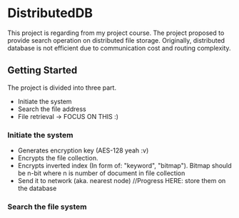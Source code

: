 # DistributedDB
This project is regarding from my project course. The project proposed to provide search operation on distributed file storage.
Originally, distributed database is not efficient due to communication cost and routing complexity. 

## Getting Started
The project is divided into three part.
* Initiate the system
* Search the file address
* File retrieval -> FOCUS ON THIS :)

### Initiate the system 
* Generates encryption key (AES-128 yeah :v)
* Encrypts the file collection.
* Encrypts inverted index (In form of: "keyword", "bitmap"). Bitmap should be n-bit where n is number of document in file collection
* Send it to network (aka. nearest node)
//Progress HERE: store them on the database

### Search the file system
